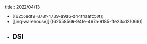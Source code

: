 title:: 2022/04/13

- ((6255edf9-878f-4739-a9a6-d44f4aafc50f))
- [[inq-warehouse]] ((62558566-94fe-467a-9185-ffe23cd21069))
- DSI
	-